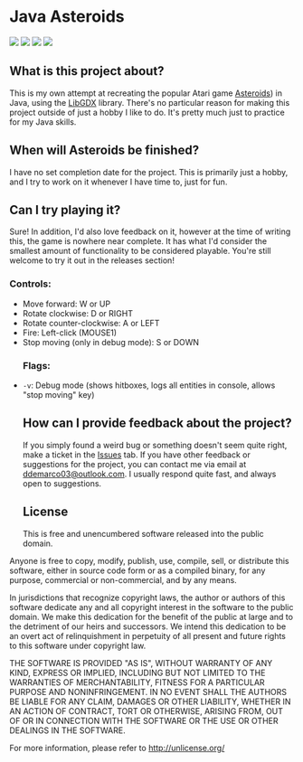 <h1 id="java-asteroids">Java Asteroids</h1>
<p>
   <a href="https://github.com/GybiBite/Asteroids/tree/main/core/src/gybibite/asteroids" alt="Source directory">
   <img src="https://img.shields.io/tokei/lines/github/GybiBite/Asteroids?style=flat-square" /></a>
  <a href="https://unlicense.org/" alt="The Unlicense">
   <img src="https://img.shields.io/github/license/GybiBite/Asteroids?style=flat-square" /></a>
  <a href="https://github.com/GybiBite/Asteroids/releases" alt="Releases">
   <img src="https://img.shields.io/github/downloads/GybiBite/Asteroids/total?style=flat-square" /></a>
  <a href="https://github.com/GybiBite/Asteroids/commits/main" alt="Commits">
   <img src="https://img.shields.io/github/last-commit/gybibite/asteroids?style=flat-square" /></a>
</p>
<h2 id="what-is-this-project-about-">What is this project about?</h2>
<p>This is my own attempt at recreating the popular Atari game <a href="https://en.wikipedia.org/wiki/Asteroids_(video_game">Asteroids</a>) in Java, using the <a href="https://libgdx.badlogicgames.com/">LibGDX</a> library. There&#39;s no particular reason for making this project outside of just a hobby I like to do. It&#39;s pretty much just to practice for my Java skills.</p>
<h2 id="when-will-asteroids-be-finished-">When will Asteroids be finished?</h2>
<p>I have no set completion date for the project. This is primarily just a hobby, and I try to work on it whenever I have time to, just for fun.</p>
<h2 id="can-i-try-playing-it-">Can I try playing it?</h2>
<p>Sure! In addition, I&#39;d also love feedback on it, however at the time of writing this, the game is nowhere near complete. It has what I&#39;d consider the smallest amount of functionality to be considered playable. You&#39;re still welcome to try it out in the releases section!</p>
<h3 id="controls-">Controls:</h3>
<ul>
   <li>Move forward: W or UP</li>
   <li>Rotate clockwise: D or RIGHT</li>
   <li>Rotate counter-clockwise: A or LEFT</li>
   <li>Fire: Left-click (MOUSE1)</li>
   <li>
      Stop moving (only in debug mode): S or DOWN
      <h3 id="flags-">Flags:</h3>
   </li>
   <li>
      <code>-v</code>: Debug mode (shows hitboxes, logs all entities in console, allows &quot;stop moving&quot; key)
      <h2 id="how-can-i-provide-feedback-about-the-project-">How can I provide feedback about the project?</h2>
      If you simply found a weird bug or something doesn&#39;t seem quite right, make a ticket in the <a href="https://github.com/GybiBite/Asteroids/issues">Issues</a> tab. If you have other feedback or suggestions for the project, you can contact me via email at <a href="mailto:ddemarco03@outlook.com">ddemarco03@outlook.com</a>. I usually respond quite fast, and always open to suggestions.
      <h2 id="license">License</h2>
      This is free and unencumbered software released into the public domain.
   </li>
</ul>
<p>Anyone is free to copy, modify, publish, use, compile, sell, or
   distribute this software, either in source code form or as a compiled
   binary, for any purpose, commercial or non-commercial, and by any
   means.
</p>
<p>In jurisdictions that recognize copyright laws, the author or authors
   of this software dedicate any and all copyright interest in the
   software to the public domain. We make this dedication for the benefit
   of the public at large and to the detriment of our heirs and
   successors. We intend this dedication to be an overt act of
   relinquishment in perpetuity of all present and future rights to this
   software under copyright law.
</p>
<p>THE SOFTWARE IS PROVIDED &quot;AS IS&quot;, WITHOUT WARRANTY OF ANY KIND,
   EXPRESS OR IMPLIED, INCLUDING BUT NOT LIMITED TO THE WARRANTIES OF
   MERCHANTABILITY, FITNESS FOR A PARTICULAR PURPOSE AND NONINFRINGEMENT.
   IN NO EVENT SHALL THE AUTHORS BE LIABLE FOR ANY CLAIM, DAMAGES OR
   OTHER LIABILITY, WHETHER IN AN ACTION OF CONTRACT, TORT OR OTHERWISE,
   ARISING FROM, OUT OF OR IN CONNECTION WITH THE SOFTWARE OR THE USE OR
   OTHER DEALINGS IN THE SOFTWARE.
</p>
<p>For more information, please refer to <a href="http://unlicense.org/">http://unlicense.org/</a></p>

